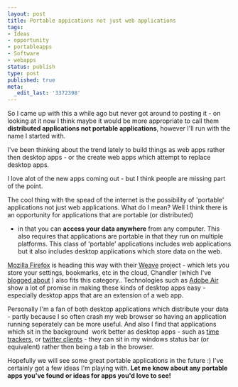 ```yaml
---
layout: post
title: Portable appications not just web applications
tags:
- Ideas
- opportunity
- portableapps
- Software
- webapps
status: publish
type: post
published: true
meta:
  _edit_last: '3372398'
---
```

So I came up with this a while ago but never got around to posting it - on looking at
it now I think maybe it would be more appropriate to call them **distributed applications
 not portable applications**, however I'll run with the name I started with.

I've been thinking about the trend lately to build things as web apps rather
then desktop apps - or the create web apps which attempt to replace desktop apps.

I love alot of the new apps coming out - but I think people are missing part of the point.

The cool thing with the spead of the internet is the possibility of 'portable'
applications not just web applications. What do I mean?
Well I think there is an opportunity for applications that are portable (or distributed)
- in that you can **access your data anywhere** from any computer.
This also requires that applications are portable in that they run on multiple platforms.
This class of 'portable' applications includes web applications but it also includes
desktop applications which store data on the web.

[Mozilla Firefox](http://mozilla.com) is heading this way with their [Weave](https://services.mozilla.com/)
project - which lets you store your settings, bookmarks, etc in the cloud,
Chandler (which I've [blogged about](/2008/07/24/chandler-desktop-10rc1-released-but-still-not-quite-right/) ) 
also fits this category.. Technologies such as <a href="http://www.adobe.com/products/air/">Adobe Air</a> show a lot of promise in making these kinds of desktop apps easy - especially desktop apps that are an extension of a web app.

Personally I'm a fan of both desktop applications which distribute your data - partly because I so often crash my web browser so having an application running seperately can be more useful. And also I find that applications which sit in the background  work better as desktop apps - such as <a href="http://toggl.com">time trackers</a>, or <a href="http://www.tweet-r.com/">twitter clients</a> - they can sit in my windows status bar (or equivalent) rather then being a tab in the browser.

Hopefully we will see some great portable applications in the future :)
I've certainly got a few ideas I'm playing with. **Let me know about any portable apps you've found or ideas for apps you'd love to see!**
